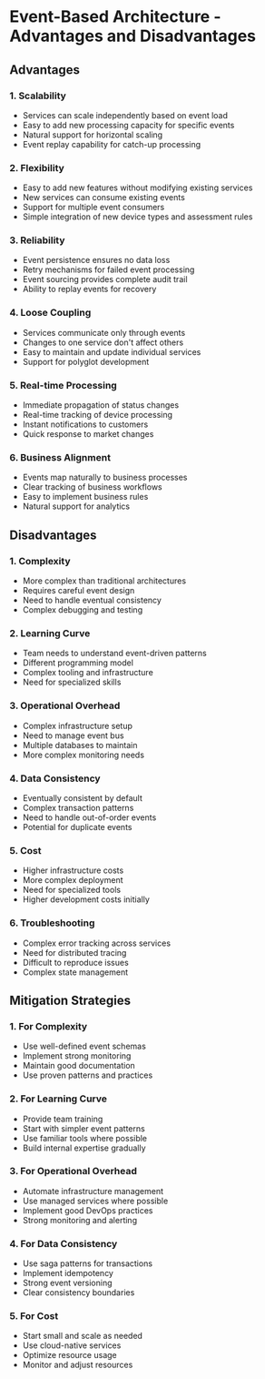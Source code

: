 # Event-Based Architecture - Advantages and Disadvantages

## Advantages

### 1. Scalability
- Services can scale independently based on event load
- Easy to add new processing capacity for specific events
- Natural support for horizontal scaling
- Event replay capability for catch-up processing

### 2. Flexibility
- Easy to add new features without modifying existing services
- New services can consume existing events
- Support for multiple event consumers
- Simple integration of new device types and assessment rules

### 3. Reliability
- Event persistence ensures no data loss
- Retry mechanisms for failed event processing
- Event sourcing provides complete audit trail
- Ability to replay events for recovery

### 4. Loose Coupling
- Services communicate only through events
- Changes to one service don't affect others
- Easy to maintain and update individual services
- Support for polyglot development

### 5. Real-time Processing
- Immediate propagation of status changes
- Real-time tracking of device processing
- Instant notifications to customers
- Quick response to market changes

### 6. Business Alignment
- Events map naturally to business processes
- Clear tracking of business workflows
- Easy to implement business rules
- Natural support for analytics

## Disadvantages

### 1. Complexity
- More complex than traditional architectures
- Requires careful event design
- Need to handle eventual consistency
- Complex debugging and testing

### 2. Learning Curve
- Team needs to understand event-driven patterns
- Different programming model
- Complex tooling and infrastructure
- Need for specialized skills

### 3. Operational Overhead
- Complex infrastructure setup
- Need to manage event bus
- Multiple databases to maintain
- More complex monitoring needs

### 4. Data Consistency
- Eventually consistent by default
- Complex transaction patterns
- Need to handle out-of-order events
- Potential for duplicate events

### 5. Cost
- Higher infrastructure costs
- More complex deployment
- Need for specialized tools
- Higher development costs initially

### 6. Troubleshooting
- Complex error tracking across services
- Need for distributed tracing
- Difficult to reproduce issues
- Complex state management

## Mitigation Strategies

### 1. For Complexity
- Use well-defined event schemas
- Implement strong monitoring
- Maintain good documentation
- Use proven patterns and practices

### 2. For Learning Curve
- Provide team training
- Start with simpler event patterns
- Use familiar tools where possible
- Build internal expertise gradually

### 3. For Operational Overhead
- Automate infrastructure management
- Use managed services where possible
- Implement good DevOps practices
- Strong monitoring and alerting

### 4. For Data Consistency
- Use saga patterns for transactions
- Implement idempotency
- Strong event versioning
- Clear consistency boundaries

### 5. For Cost
- Start small and scale as needed
- Use cloud-native services
- Optimize resource usage
- Monitor and adjust resources 